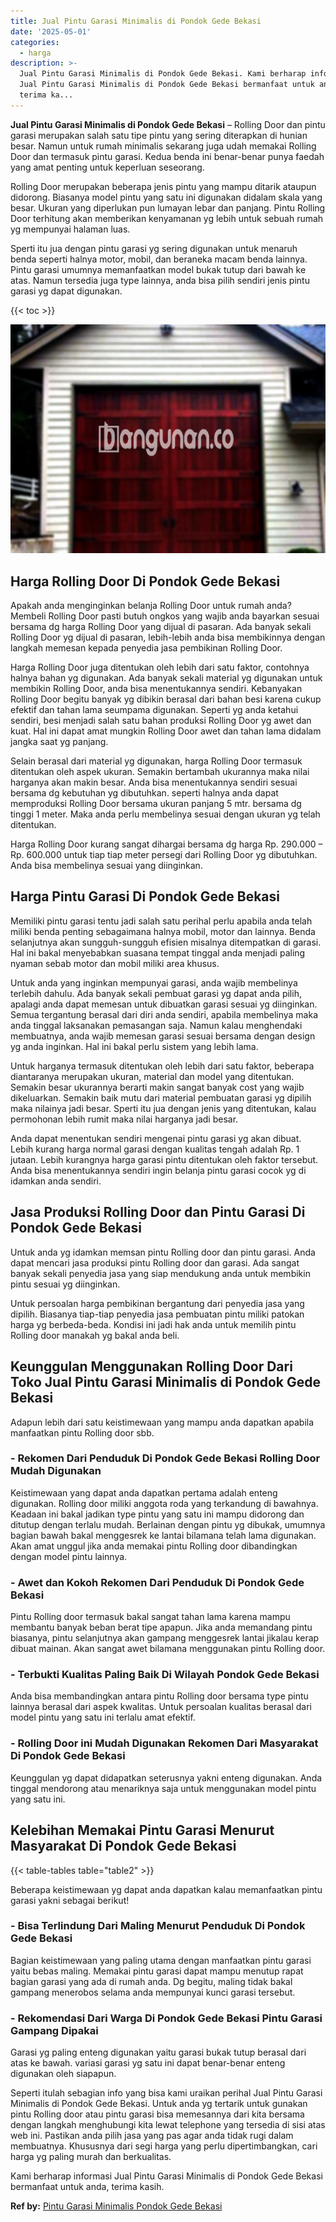 ```yaml
---
title: Jual Pintu Garasi Minimalis di Pondok Gede Bekasi
date: '2025-05-01'
categories:
  - harga
description: >-
  Jual Pintu Garasi Minimalis di Pondok Gede Bekasi. Kami berharap informasi
  Jual Pintu Garasi Minimalis di Pondok Gede Bekasi bermanfaat untuk anda,
  terima ka...
---
```


**Jual Pintu Garasi Minimalis di Pondok Gede Bekasi** – Rolling Door dan pintu garasi merupakan salah satu tipe pintu yang sering diterapkan di hunian besar. Namun untuk rumah minimalis sekarang juga udah memakai Rolling Door dan termasuk pintu garasi. Kedua benda ini benar-benar punya faedah yang amat penting untuk keperluan seseorang.

Rolling Door merupakan beberapa jenis pintu yang mampu ditarik ataupun didorong. Biasanya model pintu yang satu ini digunakan didalam skala yang besar. Ukuran yang diperlukan pun lumayan lebar dan panjang. Pintu Rolling Door terhitung akan memberikan kenyamanan yg lebih untuk sebuah rumah yg mempunyai halaman luas.

Sperti itu jua dengan pintu garasi yg sering digunakan untuk menaruh benda seperti halnya motor, mobil, dan beraneka macam benda lainnya. Pintu garasi umumnya memanfaatkan model bukak tutup dari bawah ke atas. Namun tersedia juga type lainnya, anda bisa pilih sendiri jenis pintu garasi yg dapat digunakan.

{{< toc >}}

![Jual Pintu Garasi Minimalis di Pondok Gede Bekasi](/images/pintu-garasi-32.png)

## Harga Rolling Door Di Pondok Gede Bekasi

Apakah anda menginginkan belanja Rolling Door untuk rumah anda? Membeli Rolling Door pasti butuh ongkos yang wajib anda bayarkan sesuai bersama dg harga Rolling Door yang dijual di pasaran. Ada banyak sekali Rolling Door yg dijual di pasaran, lebih-lebih anda bisa membikinnya dengan langkah memesan kepada penyedia jasa pembikinan Rolling Door.

Harga Rolling Door juga ditentukan oleh lebih dari satu faktor, contohnya halnya bahan yg digunakan. Ada banyak sekali material yg digunakan untuk membikin Rolling Door, anda bisa menentukannya sendiri. Kebanyakan Rolling Door begitu banyak yg dibikin berasal dari bahan besi karena cukup efektif dan tahan lama seumpama digunakan. Seperti yg anda ketahui sendiri, besi menjadi salah satu bahan produksi Rolling Door yg awet dan kuat. Hal ini dapat amat mungkin Rolling Door awet dan tahan lama didalam jangka saat yg panjang.

Selain berasal dari material yg digunakan, harga Rolling Door termasuk ditentukan oleh aspek ukuran. Semakin bertambah ukurannya maka nilai harganya akan makin besar. Anda bisa menentukannya sendiri sesuai bersama dg kebutuhan yg dibutuhkan. seperti halnya anda dapat memproduksi Rolling Door bersama ukuran panjang 5 mtr. bersama dg tinggi 1 meter. Maka anda perlu membelinya sesuai dengan ukuran yg telah ditentukan.

Harga Rolling Door kurang sangat dihargai bersama dg harga Rp. 290.000 – Rp. 600.000 untuk tiap tiap meter persegi dari Rolling Door yg dibutuhkan. Anda bisa membelinya sesuai yang diinginkan.

## Harga Pintu Garasi Di Pondok Gede Bekasi

Memiliki pintu garasi tentu jadi salah satu perihal perlu apabila anda telah miliki benda penting sebagaimana halnya mobil, motor dan lainnya. Benda selanjutnya akan sungguh-sungguh efisien misalnya ditempatkan di garasi. Hal ini bakal menyebabkan suasana tempat tinggal anda menjadi paling nyaman sebab motor dan mobil miliki area khusus.

Untuk anda yang inginkan mempunyai garasi, anda wajib membelinya terlebih dahulu. Ada banyak sekali pembuat garasi yg dapat anda pilih, apalagi anda dapat memesan untuk dibuatkan garasi sesuai yg diinginkan. Semua tergantung berasal dari diri anda sendiri, apabila membelinya maka anda tinggal laksanakan pemasangan saja. Namun kalau menghendaki membuatnya, anda wajib memesan garasi sesuai bersama dengan design yg anda inginkan. Hal ini bakal perlu sistem yang lebih lama.

Untuk harganya termasuk ditentukan oleh lebih dari satu faktor, beberapa diantaranya merupakan ukuran, material dan model yang ditentukan. Semakin besar ukurannya berarti makin sangat banyak cost yang wajib dikeluarkan. Semakin baik mutu dari material pembuatan garasi yg dipilih maka nilainya jadi besar. Sperti itu jua dengan jenis yang ditentukan, kalau permohonan lebih rumit maka nilai harganya jadi besar.

Anda dapat menentukan sendiri mengenai pintu garasi yg akan dibuat. Lebih kurang harga normal garasi dengan kualitas tengah adalah Rp. 1 jutaan. Lebih kurangnya harga garasi pintu ditentukan oleh faktor tersebut. Anda bisa menentukannya sendiri ingin belanja pintu garasi cocok yg di idamkan anda sendiri.

## Jasa Produksi Rolling Door dan Pintu Garasi Di Pondok Gede Bekasi

Untuk anda yg idamkan memsan pintu Rolling door dan pintu garasi. Anda dapat mencari jasa produksi pintu Rolling door dan garasi. Ada sangat banyak sekali penyedia jasa yang siap mendukung anda untuk membikin pintu sesuai yg diinginkan.

Untuk persoalan harga pembikinan bergantung dari penyedia jasa yang dipilih. Biasanya tiap-tiap penyedia jasa pembuatan pintu miliki patokan harga yg berbeda-beda. Kondisi ini jadi hak anda untuk memilih pintu Rolling door manakah yg bakal anda beli.

## Keunggulan Menggunakan Rolling Door Dari Toko Jual Pintu Garasi Minimalis di Pondok Gede Bekasi

Adapun lebih dari satu keistimewaan yang mampu anda dapatkan apabila manfaatkan pintu Rolling door sbb.

### \- Rekomen Dari Penduduk Di Pondok Gede Bekasi Rolling Door Mudah Digunakan

Keistimewaan yang dapat anda dapatkan pertama adalah enteng digunakan. Rolling door miliki anggota roda yang terkandung di bawahnya. Keadaan ini bakal jadikan type pintu yang satu ini mampu didorong dan ditutup dengan terlalu mudah. Berlainan dengan pintu yg dibukak, umumnya bagian bawah bakal menggesrek ke lantai bilamana telah lama digunakan. Akan amat unggul jika anda memakai pintu Rolling door dibandingkan dengan model pintu lainnya.

### \- Awet dan Kokoh Rekomen Dari Penduduk Di Pondok Gede Bekasi

Pintu Rolling door termasuk bakal sangat tahan lama karena mampu membantu banyak beban berat tipe apapun. Jika anda memandang pintu biasanya, pintu selanjutnya akan gampang menggesrek lantai jikalau kerap dibuat mainan. Akan sangat awet bilamana menggunakan pintu Rolling door.

### \- Terbukti Kualitas Paling Baik Di Wilayah Pondok Gede Bekasi

Anda bisa membandingkan antara pintu Rolling door bersama type pintu lainnya berasal dari aspek kwalitas. Untuk persoalan kualitas berasal dari model pintu yang satu ini terlalu amat efektif.

### \- Rolling Door ini Mudah Digunakan Rekomen Dari Masyarakat Di Pondok Gede Bekasi

Keunggulan yg dapat didapatkan seterusnya yakni enteng digunakan. Anda tinggal mendorong atau menariknya saja untuk menggunakan model pintu yang satu ini.

## Kelebihan Memakai Pintu Garasi Menurut Masyarakat Di Pondok Gede Bekasi

{{< table-tables table="table2" >}}

Beberapa keistimewaan yg dapat anda dapatkan kalau memanfaatkan pintu garasi yakni sebagai berikut!

### \- Bisa Terlindung Dari Maling Menurut Penduduk Di Pondok Gede Bekasi

Bagian keistimewaan yang paling utama dengan manfaatkan pintu garasi yaitu bebas maling. Memakai pintu garasi dapat mampu menutup rapat bagian garasi yang ada di rumah anda. Dg begitu, maling tidak bakal gampang menerobos selama anda mempunyai kunci garasi tersebut.

### \- Rekomendasi Dari Warga Di Pondok Gede Bekasi Pintu Garasi Gampang Dipakai

Garasi yg paling enteng digunakan yaitu garasi bukak tutup berasal dari atas ke bawah. variasi garasi yg satu ini dapat benar-benar enteng digunakan oleh siapapun.

Seperti itulah sebagian info yang bisa kami uraikan perihal Jual Pintu Garasi Minimalis di Pondok Gede Bekasi. Untuk anda yg tertarik untuk gunakan pintu Rolling door atau pintu garasi bisa memesannya dari kita bersama dengan langkah menghubungi kita lewat telephone yang tersedia di sisi atas web ini. Pastikan anda pilih jasa yang pas agar anda tidak rugi dalam membuatnya. Khususnya dari segi harga yang perlu dipertimbangkan, cari harga yg paling murah dan berkualitas.

Kami berharap informasi Jual Pintu Garasi Minimalis di Pondok Gede Bekasi bermanfaat untuk anda, terima kasih.

**Ref by:** [Pintu Garasi Minimalis Pondok Gede Bekasi](https://id.wikipedia.org/wiki/Pintu)
